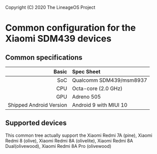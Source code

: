 Copyright (C) 2020 The LineageOS Project

Common configuration for the Xiaomi SDM439 devices
============================================

## Common specifications

Basic   | Spec Sheet
-------:|:-------------------------
SoC     | Qualcomm SDM439/msm8937
CPU     | Octa-core (2.0 GHz)
GPU     | Adreno 505
Shipped Android Version | Android 9 with MIUI 10

## Supported devices
This common tree actually support the Xiaomi Redmi 7A (pine), Xiaomi Redmi 8 (olive), Xiaomi Redmi 8A (olivelite), Xiaomi Redmi 8A Dual(olivewood), Xiaomi Redmi 8A Pro (olivewood)
